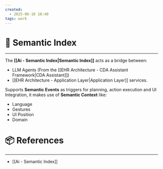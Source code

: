```yaml
---
created:
  - 2025-06-18 18:40
tags: work
---
```



# 📃 Semantic Index 

---
The **[[Ai - Semantic Index|Semantic Index]]** acts as a bridge between:
- LLM Agents (From the [[EHR Architecture - CDA Assistant Framework|CDA Assistant]])
- [[EHR Architecture - Application Layer|Application Layer]] services.

Supports **Semantic Events** as triggers for planning, action execution and UI Integration, it makes use of **Semantic Context** like: 
- Language
- Gestures
- UI Position
- Domain

# 📦 References
---
- [[Ai - Semantic Index]]